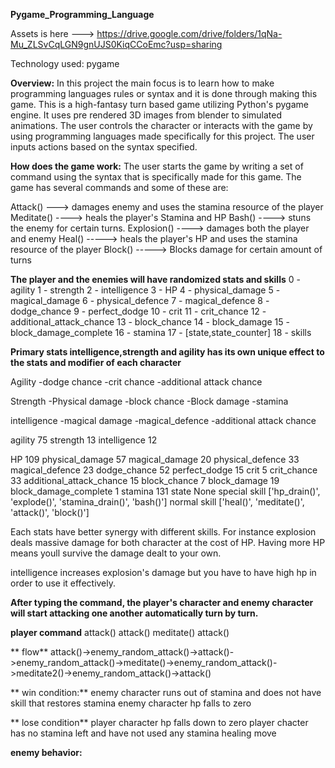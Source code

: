 **Pygame_Programming_Language**

Assets is here ---> https://drive.google.com/drive/folders/1qNa-Mu_ZLSvCqLGN9gnUJS0KiqCCoEmc?usp=sharing

Technology used: pygame

**Overview:**
In this project the main focus is to learn how to make programming languages rules or syntax and it is done through
making this game. This is a high-fantasy turn based game utilizing Python's pygame engine. It uses
pre rendered 3D images from blender to simulated animations. The user controls the character or interacts
with the game by using programming languages made specifically for this project. The user inputs actions based
on the syntax specified.

**How does the game work:**
The user starts the game by writing a set of command using the syntax that is specifically made for this game. The game
has several commands and some of these are:

Attack() ---> damages enemy and uses the stamina resource of the player
Meditate() ----> heals the player's Stamina and HP
Bash() ----> stuns the enemy for certain turns.
Explosion() ----> damages both the player and enemy
Heal() -----> heals the player's HP and uses the stamina resource of the player
Block() -----> Blocks damage for certain amount of turns


**The player and the enemies will have randomized stats and skills**
0 - agility 
1 - strength 
2 - intelligence 
3 - HP
4 - physical_damage 
5 - magical_damage 
6 - physical_defence 
7 - magical_defence 
8 - dodge_chance 
9 - perfect_dodge 
10 - crit 
11 - crit_chance 
12 - additional_attack_chance 
13 - block_chance 
14 - block_damage 
15 - block_damage_complete
16 - stamina
17 - [state,state_counter]
 18 - skills

**Primary stats intelligence,strength and agility has its own unique effect to the stats and modifier of each character**

Agility
  -dodge chance
  -crit chance
  -additional attack chance
  
Strength
  -Physical damage
  -block chance
  -Block damage
  -stamina

intelligence
  -magical damage
  -magical_defence
  -additional attack chance

agility 75
strength 13
intelligence 12

HP 109
physical_damage 57
magical_damage 20
physical_defence 33
magical_defence 23
dodge_chance 52
perfect_dodge 15
crit 5
crit_chance 33
additional_attack_chance 15
block_chance 7
block_damage 19
block_damage_complete 1
stamina 131
state None
special skill ['hp_drain()', 'explode()', 'stamina_drain()', 'bash()']
normal skill ['heal()', 'meditate()', 'attack()', 'block()']

Each stats have better synergy with different skills. For instance explosion deals massive damage for both character at the cost
of HP. Having more HP means youll survive the damage dealt to your own.

intelligence increases explosion's damage but you have to have high hp in order to use it effectively.



**After typing the command, the player's character and enemy character will start attacking one another automatically turn by turn.**

**player command**
  attack()
  attack()
  meditate()
  attack()

**  flow**
  attack()->enemy_random_attack()->attack()->enemy_random_attack()->meditate()->enemy_random_attack()->meditate2()->enemy_random_attack()->attack()


**  win condition:**
  enemy character runs out of stamina and does not have skill that restores stamina
  enemy character hp falls to zero

**  lose condition**
  player character hp falls down to zero
  player chacter has no stamina left and have not used any stamina healing move



**enemy behavior:**


  







      
